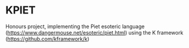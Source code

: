 # KPIET
Honours project, implementing the Piet esoteric language (https://www.dangermouse.net/esoteric/piet.html) using the K framework (https://github.com/kframework/k)
